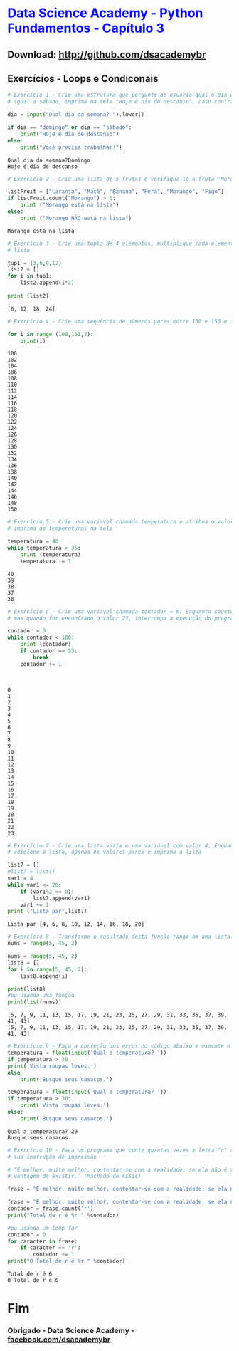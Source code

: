 
# <font color='blue'>Data Science Academy - Python Fundamentos - Capítulo 3</font>

## Download: http://github.com/dsacademybr

## Exercícios - Loops e Condiconais


```python
# Exercício 1 - Crie uma estrutura que pergunte ao usuário qual o dia da semana. Se o dia for igual a Domingo ou 
# igual a sábado, imprima na tela "Hoje é dia de descanso", caso contrário imprima na tela "Você precisa trabalhar!"
```


```python
dia = input("Qual dia da semana? ").lower()

if dia == "domingo" or dia == "sábado":
    print("Hoje é dia de descanso")
else:
    print("Você precisa trabalhar!")     
```

    Qual dia da semana?Domingo
    Hoje é dia de descanso
    


```python
# Exercício 2 - Crie uma lista de 5 frutas e verifique se a fruta 'Morango' faz parte da lista
```


```python
listFruit = ["Laranja", "Maçã", "Banana", "Pera", "Morango", "Figo"]
if listFruit.count("Morango") > 0:
    print ("Morango está na lista")
else:
    print ("Morango NÃO está na lista")
```

    Morango está na lista
    


```python
# Exercício 3 - Crie uma tupla de 4 elementos, multiplique cada elemento da tupla por 2 e guarde os resultados em uma 
# lista
```


```python
tup1 = (3,6,9,12)
list2 = []
for i in tup1:
    list2.append(i*2)
    
print (list2)

```

    [6, 12, 18, 24]
    


```python
# Exercício 4 - Crie uma sequência de números pares entre 100 e 150 e imprima na tela
```


```python
for i in range (100,151,2):
    print(i)
```

    100
    102
    104
    106
    108
    110
    112
    114
    116
    118
    120
    122
    124
    126
    128
    130
    132
    134
    136
    138
    140
    142
    144
    146
    148
    150
    


```python
# Exercício 5 - Crie uma variável chamada temperatura e atribua o valor 40. Enquanto temperatura for maior que 35, 
# imprima as temperaturas na tela
```


```python
temperatura = 40
while temperatura > 35:
    print (temperatura)
    temperatura -= 1
```

    40
    39
    38
    37
    36
    


```python
# Exercício 6 - Crie uma variável chamada contador = 0. Enquanto counter for menor que 100, imprima os valores na tela,
# mas quando for encontrado o valor 23, interrompa a execução do programa
```


```python
contador = 0
while contador < 100:
    print (contador)
    if contador == 23:
        break
    contador += 1

        
```

    0
    1
    2
    3
    4
    5
    6
    7
    8
    9
    10
    11
    12
    13
    14
    15
    16
    17
    18
    19
    20
    21
    22
    23
    


```python
# Exercício 7 - Crie uma lista vazia e uma variável com valor 4. Enquanto o valor da variável for menor ou igual a 20, 
# adicione à lista, apenas os valores pares e imprima a lista
```


```python
list7 = []
#list7 = list()
var1 = 4
while var1 <= 20:
    if (var1%2 == 0):
        list7.append(var1)
    var1 += 1
print ("Lista par",list7)
```

    Lista par [4, 6, 8, 10, 12, 14, 16, 18, 20]
    


```python
# Exercício 8 - Transforme o resultado desta função range em uma lista: range(5, 45, 2)
nums = range(5, 45, 2)
```


```python
nums = range(5, 45, 2)
list8 = []
for i in range(5, 45, 2):
    list8.append(i)

print(list8)
#ou usando uma função
print(list(nums))
```

    [5, 7, 9, 11, 13, 15, 17, 19, 21, 23, 25, 27, 29, 31, 33, 35, 37, 39, 41, 43]
    [5, 7, 9, 11, 13, 15, 17, 19, 21, 23, 25, 27, 29, 31, 33, 35, 37, 39, 41, 43]
    


```python
# Exercício 9 - Faça a correção dos erros no código abaixo e execute o programa. Dica: são 3 erros.
temperatura = float(input('Qual a temperatura? '))
if temperatura > 30
print('Vista roupas leves.')
else
    print('Busque seus casacos.')
```


```python
temperatura = float(input('Qual a temperatura? '))
if temperatura > 30:
    print('Vista roupas leves.')
else:
    print('Busque seus casacos.')
```

    Qual a temperatura? 29
    Busque seus casacos.
    


```python
# Exercício 10 - Faça um programa que conte quantas vezes a letra "r" aparece na frase abaixo. Use um placeholder na 
# sua instrução de impressão

# “É melhor, muito melhor, contentar-se com a realidade; se ela não é tão brilhante como os sonhos, tem pelo menos a 
# vantagem de existir.” (Machado de Assis)

frase = "É melhor, muito melhor, contentar-se com a realidade; se ela não é tão brilhante como os sonhos, tem pelo menos a vantagem de existir." 
```


```python
frase = "É melhor, muito melhor, contentar-se com a realidade; se ela não é tão brilhante como os sonhos, tem pelo menos a vantagem de existir." 
contador = frase.count('r')
print("Total de r é %r " %contador)

#ou usando um loop for
contador = 0
for caracter in frase:
    if caracter == 'r':
        contador += 1
print("O Total de r é %r " %contador)        
```

    Total de r é 6 
    O Total de r é 6 
    

# Fim

### Obrigado - Data Science Academy - <a href="http://facebook.com/dsacademybr">facebook.com/dsacademybr</a>

